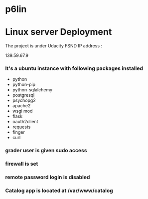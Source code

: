 # p6lin
# Linux server Deployment

The project is under Udacity FSND
IP address :

139.59.67.9

### It's a ubuntu instance with following packages installed
- python
- python-pip
- python-sqlalchemy
- postgresql
- psychopg2
- apache2
- wsgi mod
- flask
- oauth2client
- requests
- finger
- curl

### grader user is given sudo access
### firewall is set
### remote password login is disabled
### Catalog app is located at /var/www/catalog
